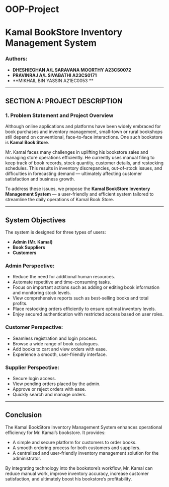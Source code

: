 # OOP-Project

# Kamal BookStore Inventory Management System

### Authors:
- **DHESHIEGHAN A/L SARAVANA MOORTHY A23CS0072**
- **PRAVINRAJ A/L SIVABATHI A23CS0171**
- **MIKHAIL BIN YASSIN A21EC0053 **

---

## SECTION A: PROJECT DESCRIPTION

### 1. Problem Statement and Project Overview

Although online applications and platforms have been widely embraced for book purchases and inventory management, small-town or rural bookshops still depend on conventional, face-to-face interactions. One such bookstore is **Kamal Book Store**.

Mr. Kamal faces many challenges in uplifting his bookstore sales and managing store operations efficiently. He currently uses manual filing to keep track of book records, stock quantity, customer details, and restocking schedules. This results in inventory discrepancies, out-of-stock issues, and difficulties in forecasting demand — ultimately affecting customer satisfaction and business growth.

To address these issues, we propose the **Kamal BookStore Inventory Management System** — a user-friendly and efficient system tailored to streamline the daily operations of Kamal Book Store.

---

## System Objectives

The system is designed for three types of users:
- **Admin (Mr. Kamal)**
- **Book Suppliers**
- **Customers**

### Admin Perspective:
- Reduce the need for additional human resources.
- Automate repetitive and time-consuming tasks.
- Focus on important actions such as adding or editing book information and monitoring stock levels.
- View comprehensive reports such as best-selling books and total profits.
- Place restocking orders efficiently to ensure optimal inventory levels.
- Enjoy secured authentication with restricted access based on user roles.

### Customer Perspective:
- Seamless registration and login process.
- Browse a wide range of book catalogues.
- Add books to cart and view orders with ease.
- Experience a smooth, user-friendly interface.

### Supplier Perspective:
- Secure login access.
- View pending orders placed by the admin.
- Approve or reject orders with ease.
- Quickly search and manage orders.

---

## Conclusion

The Kamal BookStore Inventory Management System enhances operational efficiency for Mr. Kamal’s bookstore. It provides:
- A simple and secure platform for customers to order books.
- A smooth ordering process for both customers and suppliers.
- A centralized and user-friendly inventory management solution for the administrator.

By integrating technology into the bookstore’s workflow, Mr. Kamal can reduce manual work, improve inventory accuracy, increase customer satisfaction, and ultimately boost his bookstore’s profitability.

